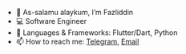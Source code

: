 * 👋 As-salamu alaykum, I’m Fazliddin
* 💻 Software Engineer
* 🚀 Languages & Frameworks: Flutter/Dart, Python
* 📫 How to reach me: [Telegram](https://t.me/FazliddinIbragimov), [Email](mailto:ibragimovfazliddin17@gmail.com)
